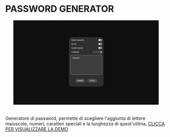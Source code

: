 # PASSWORD GENERATOR

<div align="center">
    <img src="assets/images/screen.png" style="width: 90%">
</div>

<br>
<p>Generatore di password, permette di scegliere l'aggiunta di lettere maiuscole, numeri, caratteri speciali e la lunghezza di quest'utilma. <a href="https://passwordgenetator.netlify.app/">CLICCA PER VISUALIZZARE LA DEMO</a></p>
